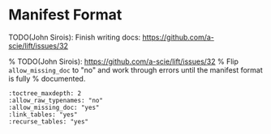 # Manifest Format

TODO(John Sirois): Finish writing docs: https://github.com/a-scie/lift/issues/32

% TODO(John Sirois): https://github.com/a-scie/lift/issues/32
%  Flip `allow_missing_doc` to "no" and work through errors until the manifest format is fully 
%  documented.
```{dataclass} science.model:Application
:toctree_maxdepth: 2
:allow_raw_typenames: "no"
:allow_missing_doc: "yes"
:link_tables: "yes"
:recurse_tables: "yes"
```
